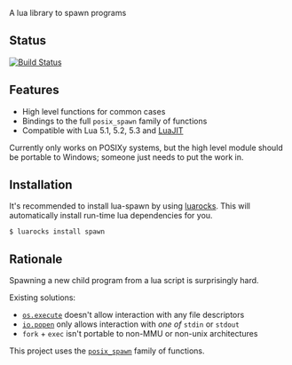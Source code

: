 A lua library to spawn programs

## Status

[![Build Status](https://travis-ci.org/daurnimator/lua-spawn.svg)](https://travis-ci.org/daurnimator/lua-spawn)


## Features

  - High level functions for common cases
  - Bindings to the full `posix_spawn` family of functions
  - Compatible with Lua 5.1, 5.2, 5.3 and [LuaJIT](http://luajit.org/)

Currently only works on POSIXy systems, but the high level module should be portable to Windows; someone just needs to put the work in.


## Installation

It's recommended to install lua-spawn by using [luarocks](https://luarocks.org/).
This will automatically install run-time lua dependencies for you.

    $ luarocks install spawn


## Rationale

Spawning a new child program from a lua script is surprisingly hard.

Existing solutions:

  - [`os.execute`](http://www.lua.org/manual/5.3/manual.html#pdf-os.execute) doesn't allow interaction with any file descriptors
  - [`io.popen`](http://www.lua.org/manual/5.3/manual.html#pdf-io.popen) only allows interaction with *one of* `stdin` or `stdout`
  - `fork` + `exec` isn't portable to non-MMU or non-unix architectures

This project uses the [`posix_spawn`](http://pubs.opengroup.org/onlinepubs/9699919799/functions/posix_spawn.html) family of functions.
